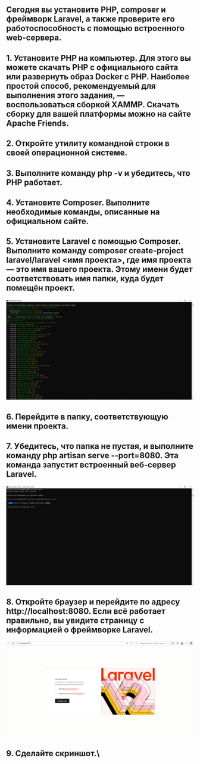 ## Сегодня вы установите PHP, composer и фреймворк Laravel, а также проверите его работоспособность с помощью встроенного web-сервера.

## 1. Установите PHP на компьютер. Для этого вы можете скачать PHP с официального сайта или развернуть образ Docker с PHP. Наиболее простой способ, рекомендуемый для выполнения этого задания, — воспользоваться сборкой XAMMP. Скачать сборку для вашей платформы можно на сайте Apache Friends.

## 2. Откройте утилиту командной строки в своей операционной системе.

## 3. Выполните команду php -v и убедитесь, что PHP работает.

## 4. Установите Composer. Выполните необходимые команды, описанные на официальном сайте.

## 5. Установите Laravel с помощью Composer. Выполните команду composer create-project laravel/laravel <имя проекта>, где имя проекта — это имя вашего проекта. Этому имени будет соответствовать имя папки, куда будет помещён проект.

![Скриншот](Screen2.png)

## 6. Перейдите в папку, соответствующую имени проекта.

## 7. Убедитесь, что папка не пустая, и выполните команду php artisan serve --port=8080. Эта команда запустит встроенный веб-сервер Laravel.

![Скриншот](Screen1.png)

## 8. Откройте браузер и перейдите по адресу http://localhost:8080. Если всё работает правильно, вы увидите страницу с информацией о фреймворке Laravel.

![Скриншот](Screen3.png)

## 9. Сделайте скриншот.\
